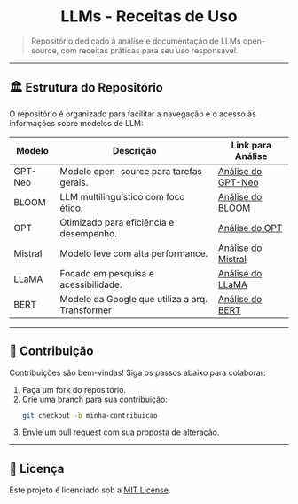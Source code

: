 <h1 align="center">LLMs - Receitas de Uso</h1>

> Repositório dedicado à análise e documentação de LLMs open-source, com receitas práticas para seu uso responsável.

---
## 🏛️ Estrutura do Repositório

O repositório é organizado para facilitar a navegação e o acesso às informações sobre modelos de LLM:

| Modelo                     | Descrição                                       | Link para Análise                                                           |
|----------------------------|-------------------------------------------------|-----------------------------------------------------------------------------|
| GPT-Neo                    | Modelo open-source para tarefas gerais.         | [Análise do GPT-Neo](./modelos/GPTNeo.md)                                   |
| BLOOM                      | LLM multilinguístico com foco ético.            | [Análise do BLOOM](./modelos/BLOOM.md)                                      |
| OPT                        | Otimizado para eficiência e desempenho.         | [Análise do OPT](./modelos/OPT.md)                                          |
| Mistral                    | Modelo leve com alta performance.               | [Análise do Mistral](./modelos/Mistral.md)                                  |
| LLaMA                      | Focado em pesquisa e acessibilidade.            | [Análise do LLaMA](./modelos/LLaMA.md)                                      |
| BERT                       | Modelo da Google que utiliza a arq. Transformer | [Análise do BERT](./modelos/BERT.md)                                        |

---
## 🤝 Contribuição

Contribuições são bem-vindas! Siga os passos abaixo para colaborar:  

1. Faça um fork do repositório.  
2. Crie uma branch para sua contribuição:  
   ```bash
   git checkout -b minha-contribuicao
   ```
3. Envie um pull request com sua proposta de alteração.

---
## 📜 Licença

Este projeto é licenciado sob a [MIT License](LICENSE).
